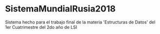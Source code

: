 # SistemaMundialRusia2018
Sistema hecho para el trabajo final de la materia 'Estructuras de Datos' del 1er Cuatrimestre del 2do año de LSI
